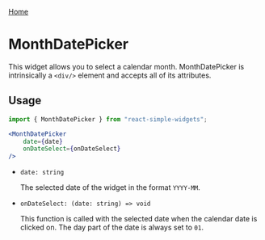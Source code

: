 [Home](../../../README.md)

# MonthDatePicker

This widget allows you to select a calendar month. MonthDatePicker is intrinsically a `<div/>` element and accepts all of its attributes.

## Usage

```jsx
import { MonthDatePicker } from "react-simple-widgets"; 

<MonthDatePicker
    date={date}
    onDateSelect={onDateSelect}
/>
```

-   `date: string`

    The selected date of the widget in the format `YYYY-MM`.
    
-   `onDateSelect: (date: string) => void`

    This function is called with the selected date when the calendar date is clicked on. The day part of the date is always set to `01`.
